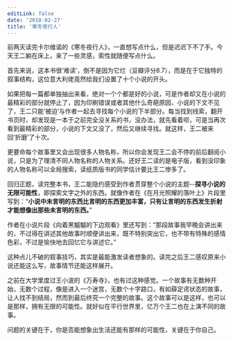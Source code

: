 ```yaml
---
editLink: false
date: '2018-02-27'
title: '寒冬夜行人'
---
```


<ActicleMeta/>


前两天读完卡尔维诺的《寒冬夜行人》，一直想写点什么，但是迟迟下不了手。今天王二躺在床上，来了一些灵感，索性就随便写点什么。

首先来说，这本书很‘难读’，倒不是因为它烂（豆瓣评分8.7），而是在于它独特的叙事结构，这位意大利佬竟然给我们设置了十个小说的开头。

如果把每一篇都单独抽出来看，绝对一个个都是好的小说，可是作者却又在小说的最精彩的部分就停止了，因为印刷错误或者其他什么奇葩原因，小说的下文不见了，王二只能‘被迫’与作者一起去寻找每个小说的下半部分。每当找到线索，翻开书页时，却发现是一本于之前完全没关系的书，没办法，就先看着呗，可是当再次看到最精彩的部分，小说的下文又没了，然后又继续寻找。就这样，王二被来回‘折磨’了十次。

更要命每个故事里又会出现很多人物名称，所以你会发现王二会不停的前后翻阅小说，只是为了理清不同人物名称的人物关系。还好王二读的是电子版，看到没印象的人物名称可以全局搜索，读纸质版书的同学估计要比王二惨多了。

回归正题，读完整本书，王二能隐约感受到作者贯穿整个小说的主题--**探寻小说的无限可能性**，即探索文字之外的东西。就像作者在《在月光照耀的落叶上》片段里写到：“**小说中未言明的东西比言明的东西更加丰富，只有让言明的东西发生折射才能想像出那些未言明的东西。**”

作者在小说片段《向着黑魆魆的下边观看》里还写到：“那段故事我早晚会讲出来的，不过得在讲述其他故事时顺便讲出来，既不特别突出它，也不带有特殊的感情色彩，不过是愉快地去回忆它与讲述它。”

这种点儿不破的叙事技巧，其实是最能激发读者想象的。读完之后王二感叹原来小说还能这么写，故事情节还能这样展开。

之前在大学里度过王小波的《万寿寺》，也有过这种感觉。一个故事有无数种开始，无数个过程，像是进入一个迷宫，无数个十字路口，有如薛定谔状态的故事，让人找不到结局，然而到最后终究一个完整的故事。这个故事可以是这样，也可以是那样，拥有无限的可能性。就好似在平行世界里，亿万个王二也在上演不同的故事。

问题的关键在于，你是否能想象出生活还能有那样的可能性，关键在于你自己。